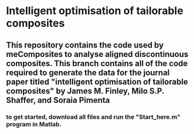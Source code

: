 # Intelligent optimisation of tailorable composites

## This repository contains the code used by meComposites to analyse aligned discontinuous composites. This branch contains all of the code required to generate the data for the journal paper titled "intelligent optimisation of tailorable composites" by James M. Finley, Milo S.P. Shaffer, and Soraia Pimenta

### to get started, download all files and run the "Start_here.m" program in Matlab.
